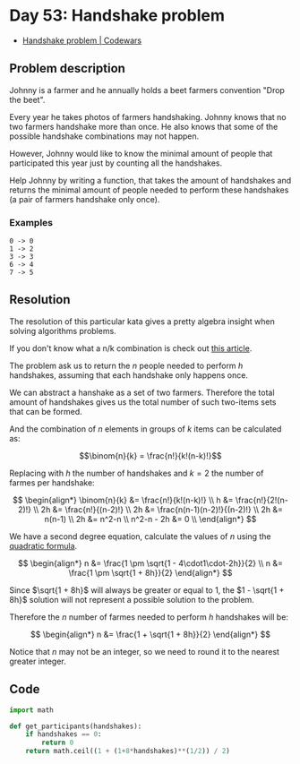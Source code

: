 # Day 53: Handshake problem

- [Handshake problem | Codewars](https://www.codewars.com/kata/5574835e3e404a0bed00001b)

## Problem description

Johnny is a farmer and he annually holds a beet farmers convention "Drop the beet".

Every year he takes photos of farmers handshaking. Johnny knows that no two farmers handshake more than once. He also knows that some of the possible handshake combinations may not happen.

However, Johnny would like to know the minimal amount of people that participated this year just by counting all the handshakes.

Help Johnny by writing a function, that takes the amount of handshakes and returns the minimal amount of people needed to perform these handshakes (a pair of farmers handshake only once).

### Examples

```text
0 -> 0
1 -> 2
3 -> 3
6 -> 4
7 -> 5
```

## Resolution

The resolution of this particular kata gives a pretty algebra insight when solving algorithms problems.

If you don't know what a n/k combination is check out [this article](https://home.ubalt.edu/ntsbarsh/business-stat/otherapplets/comcount.htm).

The problem ask us to return the $n$ people needed to perform $h$ handshakes, assuming that each handshake only happens once.

We can abstract a hanshake as a set of two farmers. Therefore the total amount of handshakes gives us the total number of such two-items sets that can be formed.

And the combination of $n$ elements in groups of $k$ items can be calculated as:

$$\binom{n}{k} = \frac{n!}{k!(n-k)!}$$

Replacing with $h$ the number of handshakes and $k = 2$ the number of farmes per handshake:

$$
\begin{align*}
    \binom{n}{k} &= \frac{n!}{k!(n-k)!} \\
    h &= \frac{n!}{2!(n-2)!} \\
    2h &= \frac{n!}{(n-2)!} \\
    2h &= \frac{n(n-1)(n-2)!}{(n-2)!} \\
    2h &= n(n-1) \\
    2h &= n^2-n \\
    n^2-n - 2h &= 0 \\
\end{align*}
$$

We have a second degree equation, calculate the values of $n$ using the [quadratic formula](https://en.wikipedia.org/wiki/Quadratic_formula).

$$
\begin{align*}
    n &= \frac{1 \pm \sqrt{1 - 4\cdot1\cdot-2h}}{2} \\
    n &= \frac{1 \pm \sqrt{1 + 8h}}{2}
\end{align*}
$$

Since $\sqrt{1 + 8h}$ will always be greater or equal to 1, the $1 - \sqrt{1 + 8h}$ solution will not represent a possible solution to the problem.

Therefore the $n$ number of farmes needed to perform $h$ handshakes will be:

$$
\begin{align*}
    n &= \frac{1 + \sqrt{1 + 8h}}{2}
\end{align*}
$$

Notice that $n$ may not be an integer, so we need to round it to the nearest greater integer.

## Code

```python
import math

def get_participants(handshakes):
    if handshakes == 0:
        return 0
    return math.ceil((1 + (1+8*handshakes)**(1/2)) / 2)
```
